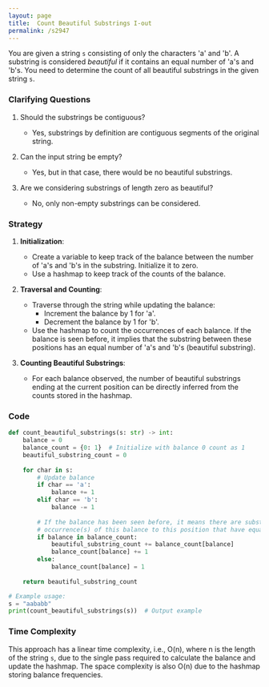 ```yaml
---
layout: page
title:  Count Beautiful Substrings I-out
permalink: /s2947
---
```


You are given a string `s` consisting of only the characters 'a' and 'b'. A substring is considered *beautiful* if it contains an equal number of 'a's and 'b's. You need to determine the count of all beautiful substrings in the given string `s`.

### Clarifying Questions

1. Should the substrings be contiguous?
   - Yes, substrings by definition are contiguous segments of the original string.
   
2. Can the input string be empty?
   - Yes, but in that case, there would be no beautiful substrings.

3. Are we considering substrings of length zero as beautiful?
   - No, only non-empty substrings can be considered.

### Strategy

1. **Initialization**:
   - Create a variable to keep track of the balance between the number of 'a's and 'b's in the substring. Initialize it to zero.
   - Use a hashmap to keep track of the counts of the balance.

2. **Traversal and Counting**:
   - Traverse through the string while updating the balance:
     - Increment the balance by 1 for 'a'.
     - Decrement the balance by 1 for 'b'.
   - Use the hashmap to count the occurrences of each balance. If the balance is seen before, it implies that the substring between these positions has an equal number of 'a's and 'b's (beautiful substring).

3. **Counting Beautiful Substrings**:
   - For each balance observed, the number of beautiful substrings ending at the current position can be directly inferred from the counts stored in the hashmap.

### Code

```python
def count_beautiful_substrings(s: str) -> int:
    balance = 0
    balance_count = {0: 1}  # Initialize with balance 0 count as 1
    beautiful_substring_count = 0
    
    for char in s:
        # Update balance
        if char == 'a':
            balance += 1
        elif char == 'b':
            balance -= 1
        
        # If the balance has been seen before, it means there are substrings from the previous
        # occurrence(s) of this balance to this position that have equal number of 'a's and 'b's
        if balance in balance_count:
            beautiful_substring_count += balance_count[balance]
            balance_count[balance] += 1
        else:
            balance_count[balance] = 1
    
    return beautiful_substring_count

# Example usage:
s = "aababb"
print(count_beautiful_substrings(s))  # Output example
```

### Time Complexity

This approach has a linear time complexity, i.e., O(n), where n is the length of the string `s`, due to the single pass required to calculate the balance and update the hashmap. The space complexity is also O(n) due to the hashmap storing balance frequencies.